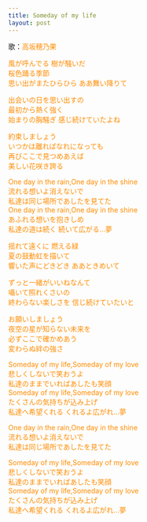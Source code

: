```yaml
---
title: Someday of my life
layout: post
---
```

歌：<font color="darkorange">高坂穂乃果</font>

<p><font color="darkorange">風が呼んでる 樹が騒いだ<br />
桜色踊る季節<br />
思い出がまたひらひら ああ舞い降りて</font></p>

<p><font color="darkorange">出会いの日を思い出すの<br />
最初から熱く強く<br />
始まりの胸騒ぎ 感じ続けていたよね</font></p>

<p><font color="darkorange">約束しましょう<br />
いつかは離ればなれになっても<br />
再びここで見つめあえば<br />
美しい花咲き誇る</font></p>

<p><font color="darkorange">One day in the rain,One day in the shine<br />
流れる想いよ消えないで<br />
私達は同じ場所であしたを見てた<br />
One day in the rain,One day in the shine<br />
あふれる想いを抱きしめ<br />
私達の道は続く 続いて広がる…夢</font></p>

<p><font color="darkorange">揺れて遠くに 燃える緑<br />
夏の鼓動虹を描いて<br />
響いた声にどきどき ああときめいて</font></p>

<p><font color="darkorange">ずっと一緒がいいねなんて<br />
囁いて照れくさいの<br />
終わらない楽しさを 信じ続けていたいと</font></p>

<p><font color="darkorange">お願いしましょう<br />
夜空の星が知らない未来を<br />
必ずここで確かめあう<br />
変わらぬ絆の強さ</font></p>

<p><font color="darkorange">Someday of my life,Someday of my love<br />
悲しくしないで笑おうよ<br />
私達のままでいればあしたも笑顔<br />
Someday of my life,Someday of my love<br />
たくさんの気持ちが込み上げ<br />
私達へ希望くれる くれるよ広がれ…夢</font></p>

<p><font color="darkorange">One day in the rain,One day in the shine<br />
流れる想いよ消えないで<br />
私達は同じ場所であしたを見てた</font></p>

<p><font color="darkorange">Someday of my life,Someday of my love<br />
悲しくしないで笑おうよ<br />
私達のままでいればあしたも笑顔<br />
Someday of my life,Someday of my love<br />
たくさんの気持ちが込み上げ<br />
私達へ希望くれる くれるよ広がれ…夢</font></p>